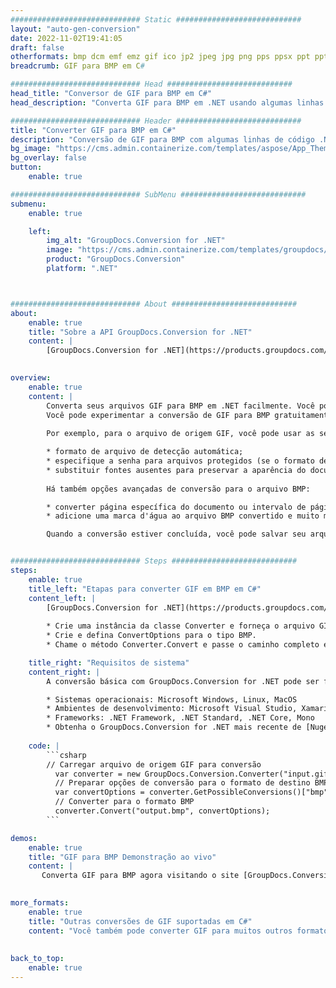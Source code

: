 ```yaml
---
############################# Static ############################
layout: "auto-gen-conversion"
date: 2022-11-02T19:41:05
draft: false
otherformats: bmp dcm emf emz gif ico jp2 jpeg jpg png pps ppsx ppt pptx psb psd svg svgz tga tif tiff webp wmf wmz
breadcrumb: GIF para BMP em C#

############################# Head ############################
head_title: "Conversor de GIF para BMP em C#"
head_description: "Converta GIF para BMP em .NET usando algumas linhas de código. Use a API de conversão de documentos do GroupDocs para converter mais de 160 formatos de arquivo."

############################# Header ############################
title: "Converter GIF para BMP em C#"
description: "Conversão de GIF para BMP com algumas linhas de código .NET"
bg_image: "https://cms.admin.containerize.com/templates/aspose/App_Themes/V3/images/bg/header1.png"
bg_overlay: false
button:
    enable: true

############################# SubMenu ############################
submenu:
    enable: true

    left:
        img_alt: "GroupDocs.Conversion for .NET"
        image: "https://cms.admin.containerize.com/templates/groupdocs/images/product-logos/90x90-noborder/groupdocs-conversion-net.png"
        product: "GroupDocs.Conversion"
        platform: ".NET"



############################# About ############################
about:
    enable: true
    title: "Sobre a API GroupDocs.Conversion for .NET"
    content: |
        [GroupDocs.Conversion for .NET](https://products.groupdocs.com/conversion/net/) pode ser usado para converter Microsoft Word, Excel, PowerPoint, PDF, Visio e outros formatos. GroupDocs.Conversion é uma API independente que é adequada para sistemas internos e de back-end onde é necessário alto desempenho. Não depende de nenhum software como Microsoft ou Open Office.
    

overview:
    enable: true
    content: |
        Converta seus arquivos GIF para BMP em .NET facilmente. Você pode usar apenas algumas linhas de código C# em qualquer plataforma de sua escolha, como - Windows, Linux, macOS.
        Você pode experimentar a conversão de GIF para BMP gratuitamente e avaliar a qualidade dos resultados da conversão. Juntamente com cenários de conversão de arquivo simples, você pode tentar opções mais avançadas para carregar o arquivo de origem GIF e para salvar o resultado de saída BMP. 
        
        Por exemplo, para o arquivo de origem GIF, você pode usar as seguintes opções de carregamento:

        * formato de arquivo de detecção automática;
        * especifique a senha para arquivos protegidos (se o formato de arquivo suportar);
        * substituir fontes ausentes para preservar a aparência do documento.
        
        Há também opções avançadas de conversão para o arquivo BMP:

        * converter página específica do documento ou intervalo de páginas;
        * adicione uma marca d'água ao arquivo BMP convertido e muito mais.

        Quando a conversão estiver concluída, você pode salvar seu arquivo BMP no caminho do arquivo local ou em qualquer armazenamento de terceiros, como FTP, Amazon S3, Google Drive, Dropbox etc. Observe - para converter GIF para {{ TO}} não há necessidade de nenhum software adicional instalado - como MS Office, Open Office, Adobe Acrobat Reader etc.


############################# Steps ############################
steps:
    enable: true
    title_left: "Etapas para converter GIF em BMP em C#"
    content_left: |
        [GroupDocs.Conversion for .NET](https://products.groupdocs.com/conversion/net/) torna mais fácil para os desenvolvedores converter um arquivo GIF para BMP com algumas linhas de código.
        
        * Crie uma instância da classe Converter e forneça o arquivo GIF com o caminho completo
        * Crie e defina ConvertOptions para o tipo BMP.
        * Chame o método Converter.Convert e passe o caminho completo e o formato (BMP) como parâmetro

    title_right: "Requisitos de sistema"
    content_right: |
        A conversão básica com GroupDocs.Conversion for .NET pode ser feita em apenas algumas etapas simples. Nossas APIs são suportadas em todas as principais plataformas e sistemas operacionais. Antes de executar o código abaixo, certifique-se de ter os seguintes pré-requisitos instalados em seu sistema.

        * Sistemas operacionais: Microsoft Windows, Linux, MacOS
        * Ambientes de desenvolvimento: Microsoft Visual Studio, Xamarin, MonoDevelop
        * Frameworks: .NET Framework, .NET Standard, .NET Core, Mono
        * Obtenha o GroupDocs.Conversion for .NET mais recente de [Nuget](https://www.nuget.org/packages/groupdocs.conversion)
         
    code: |
        ```csharp    
        // Carregar arquivo de origem GIF para conversão
          var converter = new GroupDocs.Conversion.Converter("input.gif");
          // Preparar opções de conversão para o formato de destino BMP
          var convertOptions = converter.GetPossibleConversions()["bmp"].ConvertOptions;
          // Converter para o formato BMP
          converter.Convert("output.bmp", convertOptions);
        ```

demos:
    enable: true
    title: "GIF para BMP Demonstração ao vivo"
    content: |
       Converta GIF para BMP agora visitando o site [GroupDocs.Conversion App](https://products.groupdocs.app/conversion/family). A demonstração online tem as seguintes vantagens
          

more_formats:
    enable: true
    title: "Outras conversões de GIF suportadas em C#"
    content: "Você também pode converter GIF para muitos outros formatos de arquivo. Por favor, veja a lista abaixo."
       
       
back_to_top:
    enable: true
---
```

